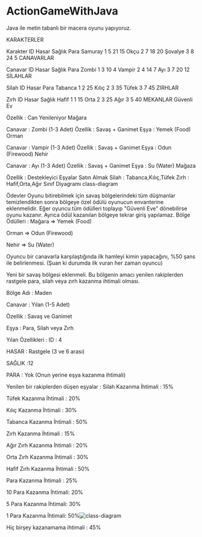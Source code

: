 # ActionGameWithJava
Java ile metin tabanlı bir macera oyunu yapıyoruz.

KARAKTERLER

Karakter	ID	Hasar	Sağlık	Para
Samuray	1	5	21	15
Okçu	2	7	18	20
Şovalye	3	8	24	5
CANAVARLAR

Canavar	ID	Hasar	Sağlık	Para
Zombi	1	3	10	4
Vampir	2	4	14	7
Ayı	3	7	20	12
SİLAHLAR

Silah	ID	Hasar	Para
Tabanca	1	2	25
Kılıç	2	3	35
Tüfek	3	7	45
ZIRHLAR

Zırh	ID	Hasar	Sağlık
Hafif	1	1	15
Orta	2	3	25
Ağır	3	5	40
MEKANLAR
Güvenli Ev

Özellik : Can Yenileniyor
Mağara

Canavar : Zombi (1-3 Adet)
Özellik : Savaş + Ganimet
Eşya : Yemek (Food)
Orman

Canavar : Vampir (1-3 Adet)
Özellik : Savaş + Ganimet
Eşya : Odun (Firewood)
Nehir

Canavar : Ayı (1-3 Adet)
Özellik : Savaş + Ganimet
Eşya : Su (Water)
Mağaza

Özellik : Destekleyici Eşyalar Satın Almak
Silah : Tabanca,Kılıç,Tüfek
Zırh : Hafif,Orta,Ağır
Sınıf Diyagramı
class-diagram

Ödevler
Oyunu bitirebilmek için savaş bölgelerindeki tüm düşmanlar temizlendikten sonra bölgeye özel ödülü oyunucun envanterine eklenmelidir. Eğer oyuncu tüm ödülleri toplayıp "Güvenli Eve" dönebilirse oyunu kazanır. Ayrıca ödül kazanılan bölgeye tekrar giriş yapılamaz.
Bölge Ödülleri :
Mağara => Yemek (Food)

Orman => Odun (Firewood)

Nehir => Su (Water)

Oyuncu bir canavarla karşılaştığında ilk hamleyi kimin yapacağını, %50 şans ile belirlenmesi. (Şuan ki durumda ilk vuran her zaman oyuncu)

Yeni bir savaş bölgesi eklenmeli. Bu bölgenin amacı yenilen rakiplerden rastgele para, silah veya zırh kazanma ihtimali olması.

Bölge Adı : Maden

Canavar : Yılan (1-5 Adet)

Özellik : Savaş ve Ganimet

Eşya : Para, Silah veya Zırh

Yılan Özellikleri :
ID : 4

HASAR : Rastgele (3 ve 6 arası)

SAĞLIK :12

PARA : Yok (Onun yerine eşya kazanma ihtimali)

Yenilen bir rakiplerden düşen eşyalar :
Silah Kazanma İhtimali : 15%

Tüfek Kazanma İhtimali : 20%

Kılıç Kazanma İhtimali : 30%

Tabanca Kazanma İhtimali : 50%

Zırh Kazanma İhtimali : 15%

Ağır Zırh Kazanma İhtimali : 20%

Orta Zırh Kazanma İhtimali : 30%

Hafif Zırh Kazanma İhtimali : 50%

Para Kazanma İhtimali : 25%

10 Para Kazanma İhtimali: 20%

5 Para Kazanma İhtimali: 30%

1 Para Kazanma İhtimali: 50%![class-diagram](https://user-images.githubusercontent.com/80066793/217895726-ccef9290-b3d9-498f-b9ec-53681bf58da2.jpg)


Hiç birşey kazanamama ihtimali : 45%

